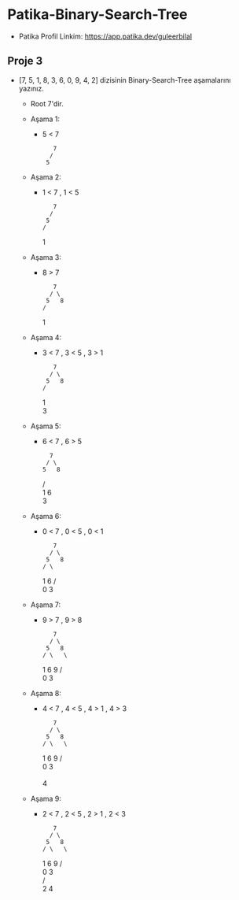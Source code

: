 # Patika-Binary-Search-Tree

* Patika Profil Linkim: https://app.patika.dev/guleerbilal

## Proje 3

* [7, 5, 1, 8, 3, 6, 0, 9, 4, 2] dizisinin Binary-Search-Tree aşamalarını yazınız.

    * Root 7'dir.

    * Aşama 1:

        * 5 < 7

                 7
                /
               5

    * Aşama 2:

        * 1 < 7 , 1 < 5

                 7
                /
               5
              /
             1
    * Aşama 3:

        * 8 > 7

                 7
                / \
               5   8
              /
             1

    * Aşama 4:

        * 3 < 7 , 3 < 5 , 3 > 1

                 7
                / \
               5   8
              /
             1
              \
               3

    * Aşama 5:

        * 6 < 7 , 6 > 5
        
                7
               / \
              5   8
             / \
            1   6
             \
              3                           

    * Aşama 6:

        * 0 < 7 , 0 < 5 , 0 < 1
        
                 7
                / \
               5   8
              / \
             1   6
            / \
           0   3 

    * Aşama 7:

        * 9 > 7 , 9 > 8
        
                 7
                / \
               5   8
              / \   \
             1   6   9
            / \
           0   3

    * Aşama 8:

        * 4 < 7 , 4 < 5 , 4 > 1 , 4 > 3 
        
                 7
                / \
               5   8
              / \   \
             1   6   9
            / \
           0   3                            
                \
                 4

    * Aşama 9:
        
        * 2 < 7 , 2 < 5 , 2 > 1 , 2 < 3        
        
                 7
                / \
               5   8
              / \   \
             1   6   9
            / \
           0   3                            
              / \
             2   4     
